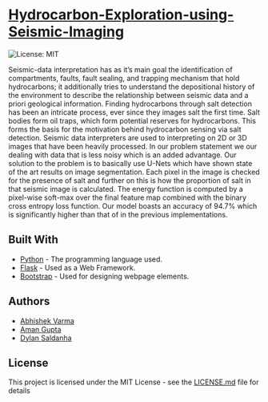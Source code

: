 # [Hydrocarbon-Exploration-using-Seismic-Imaging](https://lit-crag-96627.herokuapp.com/)
![License: MIT](https://img.shields.io/badge/License-MIT-blue.svg)

Seismic-data interpretation has as it’s main goal the identification of compartments, faults, fault sealing, and trapping mechanism that hold hydrocarbons; it additionally tries to understand the depositional history of the environment to describe the relationship between seismic data and a priori geological information. Finding hydrocarbons through salt detection has been an intricate process, ever since they images salt the first time. Salt bodies form oil traps, which form potential reserves for hydrocarbons. This forms the basis for the motivation behind hydrocarbon sensing via salt detection. Seismic data interpreters are used to interpreting on 2D or 3D images that have been heavily processed. In our problem statement we our dealing with data that is less noisy which is an added advantage. Our solution to the problem is to basically use U-Nets which have shown state of the art results on image segmentation. Each pixel in the image is checked for the presence of salt and further on this is how the proportion of salt in that seismic image is calculated. The energy function is computed by a pixel-wise soft-max over the final feature map combined with the binary cross entropy loss function. Our model boasts an accuracy of 94.7% which is significantly higher than that of in the previous implementations.

## Built With
* [Python](https://www.python.org/) - The programming language used.
* [Flask](http://flask.pocoo.org/) - Used as a Web Framework.
* [Bootstrap](https://getbootstrap.com/) - Used for designing webpage elements.

## Authors 
* [Abhishek Varma](https://github.com/abhishekvarma16)
* [Aman Gupta](https://github.com/bolleyboll)
* [Dylan Saldanha](https://github.com/SaberSz)

## License
This project is licensed under the MIT License - see the [LICENSE.md](LICENSE) file for details
